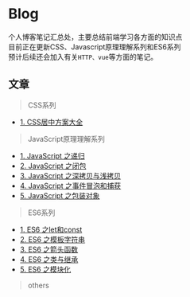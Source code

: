 # Blog
个人博客笔记汇总处，主要总结前端学习各方面的知识点  
目前正在更新CSS、Javascript原理理解系列和ES6系列  
预计后续还会加入有关```HTTP、vue```等方面的笔记。
## 文章
> CSS系列
- [1. CSS居中方案大全](https://github.com/BokFang/Blog/issues/10)

> JavaScript原理理解系列  
- [1. JavaScript 之递归](https://github.com/BokFang/Blog/issues/1)
- [2. JavaScript 之闭包](https://github.com/BokFang/Blog/issues/2)
- [3. JavaScript 之深拷贝与浅拷贝](https://github.com/BokFang/Blog/issues/3)
- [4. JavaScript 之事件冒泡和捕获](https://github.com/BokFang/Blog/issues/4)  
- [5. JavaScript 之包装对象](https://github.com/BokFang/Blog/issues/12)  

     
> ES6系列  
- [1. ES6 之let和const](https://github.com/BokFang/Blog/issues/5)
- [2. ES6 之模板字符串](https://github.com/BokFang/Blog/issues/6)
- [3. ES6 之箭头函数](https://github.com/BokFang/Blog/issues/7)
- [4. ES6 之类与继承](https://github.com/BokFang/Blog/issues/8)
- [5. ES6 之模块化](https://github.com/BokFang/Blog/issues/11)

> others
